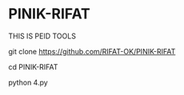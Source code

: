 # PINIK-RIFAT
THIS IS PEID TOOLS 




git clone https://github.com/RIFAT-OK/PINIK-RIFAT


cd PINIK-RIFAT


python 4.py

